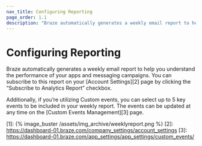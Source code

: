 ```yaml
---
nav_title: Configuring Reporting
page_order: 1.1
description: "Braze automatically generates a weekly email report to help you understand the performance of your apps and messaging campaigns."
---
```

# Configuring Reporting

Braze automatically generates a weekly email report to help you understand the performance of your apps and messaging campaigns. You can subscribe to this report on your [Account Settings][2] page by clicking the “Subscribe to Analytics Report” checkbox.

Additionally, if you’re utilizing Custom events, you can select up to 5 key events to be included in your weekly report. The events can be updated at any time on the [Custom Events Management][3] page.

[1]: {% image_buster /assets/img_archive/weeklyreport.png %}
[2]: https://dashboard-01.braze.com/company_settings/account_settings
[3]: https://dashboard-01.braze.com/app_settings/app_settings/custom_events/
